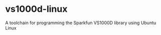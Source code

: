 vs1000d-linux
=============

A toolchain for programming the Sparkfun VS1000D library using Ubuntu Linux
